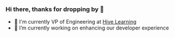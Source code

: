 ### Hi there, thanks for dropping by 👋

- 🐝 I'm currently VP of Engineering at [Hive Learning](http://hivelearning.com)
- 🔭 I’m currently working on enhancing our developer experience

<!--
**barringtonhaynes/barringtonhaynes** is a ✨ _special_ ✨ repository because its `README.md` (this file) appears on your GitHub profile.

Here are some ideas to get you started:

- 🔭 I’m currently working on ...
- 🌱 I’m currently learning ...
- 👯 I’m looking to collaborate on ...
- 🤔 I’m looking for help with ...
- 💬 Ask me about ...
- 📫 How to reach me: ...
- 😄 Pronouns: ...
- ⚡ Fun fact: ...
-->
